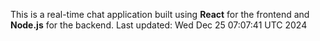 This is a real-time chat application built using **React** for the frontend and **Node.js** for the backend.
Last updated: Wed Dec 25 07:07:41 UTC 2024
